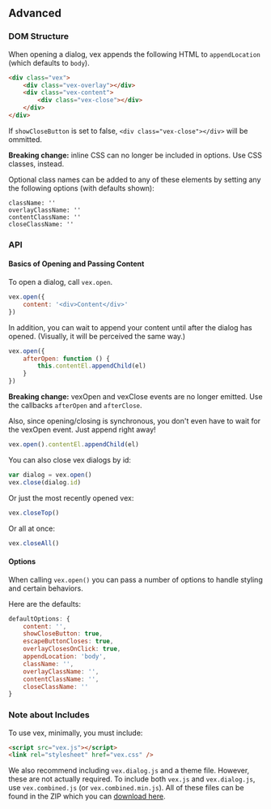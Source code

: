 ## Advanced

### DOM Structure

When opening a dialog, vex appends the following HTML to `appendLocation` (which defaults to `body`).

```html
<div class="vex">
    <div class="vex-overlay"></div>
    <div class="vex-content">
        <div class="vex-close"></div>
    </div>
</div>
```

If `showCloseButton` is set to false, `<div class="vex-close"></div>` will be ommitted.

**Breaking change:** inline CSS can no longer be included in options. Use CSS classes, instead.

Optional class names can be added to any of these elements by setting any the following options (with defaults shown):

```
className: ''
overlayClassName: ''
contentClassName: ''
closeClassName: ''
```

### API

#### Basics of Opening and Passing Content

To open a dialog, call `vex.open`.

```javascript
vex.open({
    content: '<div>Content</div>'
})
```

In addition, you can wait to append your content until after the dialog has opened. (Visually, it will be perceived the same way.)

```javascript
vex.open({
    afterOpen: function () {
        this.contentEl.appendChild(el)
    }
})
```

**Breaking change:** vexOpen and vexClose events are no longer emitted. Use the callbacks `afterOpen` and `afterClose`.

Also, since opening/closing is synchronous, you don't even have to wait for the vexOpen event. Just append right away!

```javascript
vex.open().contentEl.appendChild(el)
```

You can also close vex dialogs by id:
```javascript
var dialog = vex.open()
vex.close(dialog.id)
```

Or just the most recently opened vex:
```javascript
vex.closeTop()
```

Or all at once:
```javascript
vex.closeAll()
```

#### Options

When calling `vex.open()` you can pass a number of options to handle styling and certain behaviors.

Here are the defaults:

```javascript
defaultOptions: {
    content: '',
    showCloseButton: true,
    escapeButtonCloses: true,
    overlayClosesOnClick: true,
    appendLocation: 'body',
    className: '',
    overlayClassName: '',
    contentClassName: '',
    closeClassName: ''
}
```

### Note about Includes

To use vex, minimally, you must include:

```html
<script src="vex.js"></script>
<link rel="stylesheet" href="vex.css" />
```

We also recommend including `vex.dialog.js` and a theme file. However, these are not actually required. To include both `vex.js` and `vex.dialog.js`, use `vex.combined.js` (or `vex.combined.min.js`). All of these files can be found in the ZIP which you can [download here](/vex).

<!-- Resources for the demos -->
<p style="-webkit-transform: translateZ(0)"></p>
<script src="/vex/js/vex.js"></script>
<script src="/vex/js/vex.dialog.js"></script>
<link rel="stylesheet" href="/vex/css/vex.css" />
<link rel="stylesheet" href="/vex/css/vex-theme-os.css">
<script>
    (function(){
        vex.defaultOptions.className = 'vex-theme-os';
    })();
</script>

